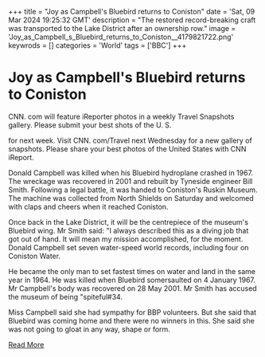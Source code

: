 +++
title = "Joy as Campbell's Bluebird returns to Coniston"
date = 'Sat, 09 Mar 2024 19:25:32 GMT'
description = "The restored record-breaking craft was transported to the Lake District after an ownership row."
image = 'Joy_as_Campbell_s_Bluebird_returns_to_Coniston__4179821722.png'
keywrods =  []
categories = 'World'
tags = ['BBC']
+++

# Joy as Campbell's Bluebird returns to Coniston

CNN.
com will feature iReporter photos in a weekly Travel Snapshots gallery.
Please submit your best shots of the U.
S.

for next week.
Visit CNN.
com/Travel next Wednesday for a new gallery of snapshots.
Please share your best photos of the United States with CNN iReport.

Donald Campbell was killed when his Bluebird hydroplane crashed in 1967.
The wreckage was recovered in 2001 and rebuilt by Tyneside engineer Bill Smith.
Following a legal battle, it was handed to Coniston<bb>'s Ruskin Museum.
The machine was collected from North Shields on Saturday and welcomed with claps and cheers when it reached Coniston.

Once back in the Lake District, it will be the centrepiece of the museum<bb>'s Bluebird wing.
Mr Smith said: <bb>"I always described this as a diving job that got out of hand.
It will mean my mission accomplished, for the moment.
Donald Campbell set seven water-speed world records, including four on Coniston Water.

He became the only man to set fastest times on water and land in the same year in 1964.
He was killed when Bluebird somersaulted on 4 January 1967.
Mr Campbell's body was recovered on 28 May 2001.
Mr Smith has accused the museum of being <bb>"spiteful<bb>#34.

Miss Campbell said she had sympathy for BBP volunteers.
But she said that Bluebird was coming home and there were no winners in this.
She said she was not going to gloat in any way, shape or form.


[Read More](https://www.bbc.co.uk/news/uk-england-68489654)
